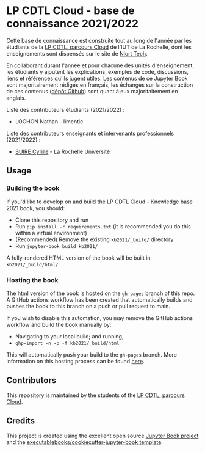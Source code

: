 # LP CDTL Cloud - base de connaissance 2021/2022


Cette base de connaissance est construite tout au long de l'année par les étudiants de la [LP CDTL, parcours Cloud](https://www.iut-larochelle.fr/formations/departement-informatique/licence-professionnelle-developpeur-cloud/) de l'IUT de La Rochelle, dont les enseignements sont dispensés sur le site de [Niort Tech](https://www.niort-tech.fr/). 

En collaborant durant l'année et pour chacune des unités d'enseignement, les étudiants y ajoutent les explications, exemples de code, discussions, liens et références qu'ils jugent utiles. Les contenus de ce Jupyter Book sont majoritairement rédigés en français, les échanges sur la construction de ces contenus ([dépôt Github](https://github.com/LP-Dev-Cloud/kb2021)) sont quant à eux majoritaitement en anglais.

Liste des contributeurs étudiants (2021/2022) : 

- LOCHON Nathan - limentic

Liste des contributeurs enseignants et intervenants professionnels (2021/2022) :

- [SUIRE Cyrille](https://github.com/csuire01) - La Rochelle Université

## Usage

### Building the book

If you'd like to develop on and build the LP CDTL Cloud - Knowledge base 2021 book, you should:

- Clone this repository and run
- Run `pip install -r requirements.txt` (it is recommended you do this within a virtual environment)
- (Recommended) Remove the existing `kb2021/_build/` directory
- Run `jupyter-book build kb2021/`

A fully-rendered HTML version of the book will be built in `kb2021/_build/html/`.

### Hosting the book

The html version of the book is hosted on the `gh-pages` branch of this repo. A GitHub actions workflow has been created that automatically builds and pushes the book to this branch on a push or pull request to main.

If you wish to disable this automation, you may remove the GitHub actions workflow and build the book manually by:

- Navigating to your local build; and running,
- `ghp-import -n -p -f kb2021/_build/html`

This will automatically push your build to the `gh-pages` branch. More information on this hosting process can be found [here](https://jupyterbook.org/publish/gh-pages.html#manually-host-your-book-with-github-pages).

## Contributors

This repository is maintained by the students of the [LP CDTL, parcours Cloud](https://www.iut-larochelle.fr/formations/departement-informatique/licence-professionnelle-developpeur-cloud/).

## Credits

This project is created using the excellent open source [Jupyter Book project](https://jupyterbook.org/) and the [executablebooks/cookiecutter-jupyter-book template](https://github.com/executablebooks/cookiecutter-jupyter-book).